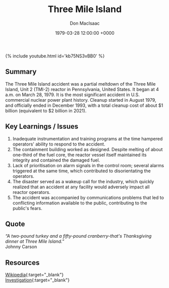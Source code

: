 ﻿---
title: Three Mile Island
author: Don MacIsaac
date: 1979-03-28 12:00:00 +0000
categories: [Accidents, Nuclear]
tags: [Safety in Design, Start-up & Shutdown, Social License]
---
{% include youtube.html id='kb75NS3vBB0' %}
## Summary
The Three Mile Island accident was a partial meltdown of the Three Mile Island, Unit 2 (TMI-2) reactor in Pennsylvania, United States. It began at 4 a.m. on March 28, 1979. It is the most significant accident in U.S. commercial nuclear power plant history. Cleanup started in August 1979, and officially ended in December 1993, with a total cleanup cost of about $1 billion (equivalent to $2 billion in 2021).


## Key Learnings / Issues
1. Inadequate instrumentation and training programs at the time hampered operators' ability to respond to the accident.
2. The containment building worked as designed. Despite melting of about one-third of the fuel core, the reactor vessel itself maintained its integrity and contained the damaged fuel.
3. Lack of prioritisation on alarm signals in the control room; several alarms triggered at the same time, which contributed to disorientating the operators.
4. The disaster served as a wakeup call for the industry, which quickly realized that an accident at any facility would adversely impact all reactor operators.
5. The accident was accompanied by communications problems that led to conflicting information available to the public, contributing to the public's fears.


## Quote
*“A two-pound turkey and a fifty-pound cranberry-that's Thanksgiving dinner at Three Mile Island.”*        \
Johnny Carson


## Resources
[Wikipedia](https://en.wikipedia.org/wiki/Three_Mile_Island_accident){:target="_blank"}        \
[Investigation](https://www.world-nuclear.org/information-library/safety-and-security/safety-of-plants/three-mile-island-accident.aspx){:target="_blank"}